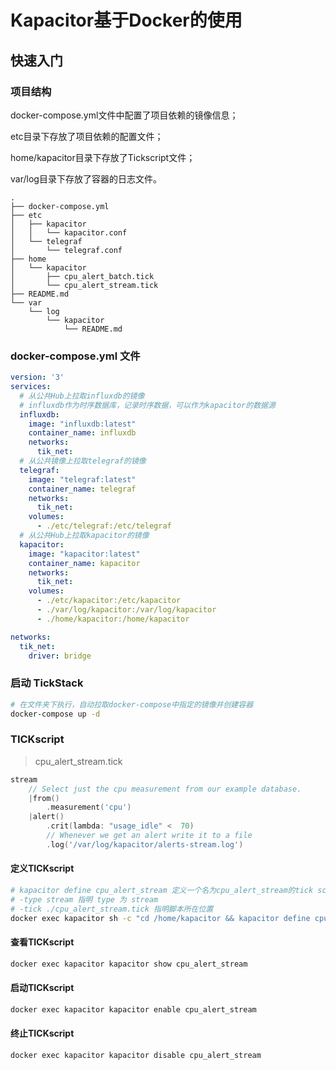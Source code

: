 # Kapacitor基于Docker的使用

## 快速入门

### 项目结构

docker-compose.yml文件中配置了项目依赖的镜像信息；

etc目录下存放了项目依赖的配置文件；

home/kapacitor目录下存放了Tickscript文件；

var/log目录下存放了容器的日志文件。

```
.
├── docker-compose.yml
├── etc
│   ├── kapacitor
│   │   └── kapacitor.conf
│   └── telegraf
│       └── telegraf.conf
├── home
│   └── kapacitor
│       ├── cpu_alert_batch.tick
│       └── cpu_alert_stream.tick
├── README.md
└── var
    └── log
        └── kapacitor
            └── README.md
```

### docker-compose.yml 文件

```yaml
version: '3'
services:
  # 从公共Hub上拉取influxdb的镜像
  # influxdb作为时序数据库，记录时序数据，可以作为kapacitor的数据源
  influxdb:
    image: "influxdb:latest"
    container_name: influxdb
    networks:
      tik_net:
  # 从公共镜像上拉取telegraf的镜像
  telegraf:
    image: "telegraf:latest"
    container_name: telegraf
    networks:
      tik_net:
    volumes:
      - ./etc/telegraf:/etc/telegraf
  # 从公共Hub上拉取kapacitor的镜像
  kapacitor:
    image: "kapacitor:latest"
    container_name: kapacitor
    networks:
      tik_net:
    volumes:
      - ./etc/kapacitor:/etc/kapacitor
      - ./var/log/kapacitor:/var/log/kapacitor
      - ./home/kapacitor:/home/kapacitor

networks:
  tik_net:
    driver: bridge

```

### 启动 TickStack

```bash
# 在文件夹下执行，自动拉取docker-compose中指定的镜像并创建容器
docker-compose up -d
```

### TICKscript

> cpu_alert_stream.tick

```go
stream
    // Select just the cpu measurement from our example database.
    |from()
        .measurement('cpu')
    |alert()
        .crit(lambda: "usage_idle" <  70)
        // Whenever we get an alert write it to a file
        .log('/var/log/kapacitor/alerts-stream.log')
```

#### 定义TICKscript

```bash
# kapacitor define cpu_alert_stream 定义一个名为cpu_alert_stream的tick script
# -type stream 指明 type 为 stream
# -tick ./cpu_alert_stream.tick 指明脚本所在位置
docker exec kapacitor sh -c "cd /home/kapacitor && kapacitor define cpu_alert_stream -type stream -tick ./cpu_alert_stream.tick -dbrp telegraf.autogen"
```

#### 查看TICKscript

```bash
docker exec kapacitor kapacitor show cpu_alert_stream
```

#### 启动TICKscript

```bash
docker exec kapacitor kapacitor enable cpu_alert_stream
```

#### 终止TICKscript

```bash
docker exec kapacitor kapacitor disable cpu_alert_stream
```

